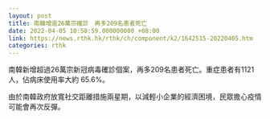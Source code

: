```yaml
---
layout: post
title: 南韓增逾26萬宗確診　再多209名患者死亡
date: 2022-04-05 10:58:59.000000000 +08:00
link: https://news.rthk.hk/rthk/ch/component/k2/1642515-20220405.htm
categories: rthk
---
```


南韓新增超過26萬宗新冠病毒確診個案，再多209名患者死亡。重症患者有1121人，佔病床使用率大約 65.6%。

由於南韓政府放寬社交距離措施兩星期，以減輕小企業的經濟困境，民眾擔心疫情可能會再次反彈。
